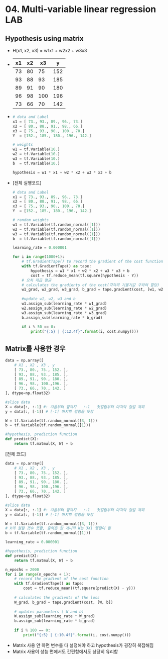 # 04. Multi-variable linear regression LAB

## Hypothesis using matrix

- H(x1, x2, x3) = w1x1 + w2x2 + w3x3

- | x1   | x2   | x3   | y    |
  | ---- | ---- | ---- | ---- |
  | 73   | 80   | 75   | 152  |
  | 93   | 88   | 93   | 185  |
  | 89   | 91   | 90   | 180  |
  | 96   | 98   | 100  | 196  |
  | 73   | 66   | 70   | 142  |

- ```python
  # data and Label
  x1 = [ 73., 93., 89., 96., 73.]
  x2 = [ 80., 88., 91., 98., 66.]
  x3 = [ 75., 93., 90., 100., 70.]
  Y  = [152., 185., 180., 196., 142.]
  
  # weights
  w1 = tf.Variable(10.)
  w2 = tf.Variable(10.)
  w3 = tf.Variable(10.)
  b  = tf.Variable(10.)
  
  hypothesis = w1 * x1 + w2 * x2 + w3 * x3 + b
  ```

- [전체 실행코드]

  ```python
  # data and Label
  x1 = [ 73., 93., 89., 96., 73.]
  x2 = [ 80., 88., 91., 98., 66.]
  x3 = [ 75., 93., 90., 100., 70.]
  Y  = [152., 185., 180., 196., 142.]
  
  # random weights
  w1 = tf.Variable(tf.random_normal([1]))
  w2 = tf.Variable(tf.random_normal([1]))
  w3 = tf.Variable(tf.random_normal([1]))
  b  = tf.Variable(tf.random_normal([1]))
  
  learning_rate = 0.000001
  
  for i in range(1000+1):
      # tf.GradientTape() to record the gradient of the cost function
      with tf.GradientTape() as tape:
          hypothesis = w1 * x1 + w2 * x2 + w3 * x3 + b
          cost = tf.reduce_mean(tf.square(hypothesis - Y))
      # 오차 제곱 평균
      # calculates the gradients of the cost(각각의 기울기값 구하여 할당)
      w1_grad, w2_grad, w3_grad, b_grad = tape.gradient(cost, [w1, w2, w3, b])
      
      #update w1, w2, w3 and b
      w1.assign_sub(learning_rate * w1_grad)
      w2.assign_sub(learning_rate * w2_grad)
      w3.assign_sub(learning_rate * w3_grad)
      b.assign_sub(learning_rate * b_grad)
      
      if i % 50 == 0:
          print("{:5} | {:12.4f}".format(i, cost.numpy()))
  ```

## Matrix를 사용한 경우

``` python
data = np.array([
    # X1 , X2 , X3 , y
    [ 73., 80., 75., 152. ],
    [ 93., 88., 93., 185. ],
    [ 89., 91., 90., 180. ],
    [ 96., 98., 100.,196. ],
    [ 73., 66., 70., 142. ]
], dtype=np.float32)

#slice data
X = data[:, :-1] #: 처음부터 앞까지   :-1   첫컬럼부터 마지막 컬럼 제외
y = data[:, [-1]] # [-1] 마지막 컬럼을 뜻함

W = tf.Variable(tf.random_normal([3, 1]))
b = tf.Variable(tf.random_normal([1]))

#hypothesis, prediction function
def predict(X):
    return tf.matmul(X, W) + b
```

[전체 코드]

```python
data = np.array([
    # X1 , X2 , X3 , y
    [ 73., 80., 75., 152. ],
    [ 93., 88., 93., 185. ],
    [ 89., 91., 90., 180. ],
    [ 96., 98., 100.,196. ],
    [ 73., 66., 70., 142. ]
], dtype=np.float32)

#slice data
X = data[:, :-1] #: 처음부터 앞까지   :-1   첫컬럼부터 마지막 컬럼 제외
y = data[:, [-1]] # [-1] 마지막 컬럼을 뜻함

W = tf.Variable(tf.random_normal([3, 1]))
# X의 컬럼 갯수 뜻함, 출력은 한 개니까 W는 3X1 행렬이 됨
b = tf.Variable(tf.random_normal([1]))

learning_rate = 0.000001

#hypothesis, prediction function
def predict(X):
    return tf.matmul(X, W) + b

n_epochs = 2000
for i in range(n_epochs + 1):
    # record the gradient of the cost function
    with tf.GradientTape() as tape:
        cost = tf.reduce_mean((tf.square(predict(X) - y)))
        
    # calculates the gradients of the loss
    W_grad, b_grad = tape.gradient(cost, [W, b])
    
    # updates parameters ( W and b)
    W.assign_sub(learning_rate * W_grad)
    b.assign_sub(learning_rate * b_grad)
    
    if i % 100 == 0:
        print("{:5} | {:10.4f}".format(i, cost.numpy()))
```

- Matrix 사용 안 하면 변수를 다 설정해야 하고 hypothesis가 굉장히 복잡해짐
- Matrix 사용이 성능 면에서도 간편함에서도 상당히 유리함

